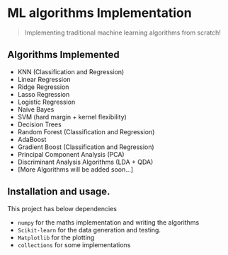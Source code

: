 # ML algorithms Implementation

> Implementing traditional machine learning algorithms from scratch!

## Algorithms Implemented

- KNN (Classification and Regression)
- Linear Regression
- Ridge Regression
- Lasso Regression
- Logistic Regression
- Naive Bayes
- SVM (hard margin + kernel flexibility)
- Decision Trees
- Random Forest (Classification and Regression)
- AdaBoost
- Gradient Boost (Classification and Regression)
- Principal Component Analysis (PCA)
- Discriminant Analysis Algorithms (LDA + QDA)
- [More Algorithms will be added soon...]

## Installation and usage.

This project has below dependencies

- `numpy` for the maths implementation and writing the algorithms
- `Scikit-learn` for the data generation and testing.
- `Matplotlib` for the plotting
- `collections` for some implementations
